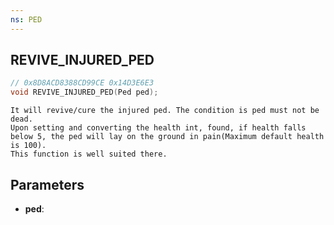 ```yaml
---
ns: PED
---
```

## REVIVE_INJURED_PED

```c
// 0x8D8ACD8388CD99CE 0x14D3E6E3
void REVIVE_INJURED_PED(Ped ped);
```

```
It will revive/cure the injured ped. The condition is ped must not be dead.  
Upon setting and converting the health int, found, if health falls below 5, the ped will lay on the ground in pain(Maximum default health is 100).  
This function is well suited there.  
```

## Parameters
* **ped**: 

